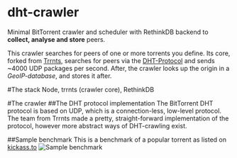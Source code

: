 # dht-crawler

Minimal BitTorrent crawler and scheduler with RethinkDB backend to **collect, analyse and store** peers.

This crawler searches for peers of one or more torrents you define. Its core, forked from [Trrnts](https://github.com/Trrnts/Trrnts), searches for peers via the [DHT-Protocol](http://www.bittorrent.org/beps/bep_0005.html) and  sends ~4000 UDP packages per second. After, the crawler looks up the origin in a *GeoIP-database*, and stores it after.

#The stack
Node, trrnts (crawler core), RethinkDB

#The crawler
##The DHT protocol implementation
The BitTorrent DHT protocol is based on UDP, which is a connection-less, low-level protocol. The team from Trrnts made a pretty, straight-forward implementation of the protocol, however more abstract ways of DHT-crawling exist.

##Sample benchmark
This is a benchmark of a popular torrent as listed on [kickass.to](http://kickass.to)
![Sample benchmark](http://i.imgur.com/YkgClkU.png)
